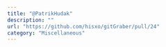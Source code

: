 ```yaml
---
title: "@PatrikHudak"
description: ""
url: "https://github.com/hisxo/gitGraber/pull/24"
category: "Miscellaneous"
---
```

